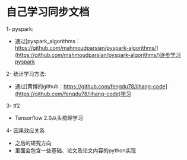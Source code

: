 # 自己学习同步文档
1- pyspark:  
- 通过[pyspark_algorithms：https://github.com/mahmoudparsian/pyspark-algorithms/](https://github.com/mahmoudparsian/pyspark-algorithms/)逐步学习pyspark  

2- 统计学习方法:  
- 通过[黄博的github：https://github.com/fengdu78/lihang-code](https://github.com/fengdu78/lihang-code)学习

3- tf2
- Tensorflow 2.0从头梳理学习

4- 因果效应关系
- 之后的研究方向
- 里面会包含一些基础、论文及论文内容的python实现
